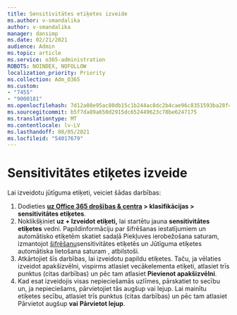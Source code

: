 ```yaml
---
title: Sensitivitātes etiķetes izveide
ms.author: v-smandalika
author: v-smandalika
manager: dansimp
ms.date: 02/21/2021
audience: Admin
ms.topic: article
ms.service: o365-administration
ROBOTS: NOINDEX, NOFOLLOW
localization_priority: Priority
ms.collection: Adm_O365
ms.custom:
- "7455"
- "9000181"
ms.openlocfilehash: 7d12a08e95ac80db15c1b244ac8dc2b4cae96c8351593ba28f4f4a9790dada4f
ms.sourcegitcommit: b5f7da89a650d2915dc652449623c78be6247175
ms.translationtype: MT
ms.contentlocale: lv-LV
ms.lasthandoff: 08/05/2021
ms.locfileid: "54017679"
---
```

# <a name="create-a-sensitivity-label"></a>Sensitivitātes etiķetes izveide

Lai izveidotu jūtīguma etiķeti, veiciet šādas darbības:

1. Dodieties **[uz Office 365 drošības & centra](https://sip.protection.office.com/) > klasifikācijas > sensitivitātes etiķetes**.
2. Noklikšķiniet **uz + Izveidot etiķeti,** lai startētu jauna **sensitivitātes etiķetes** vedni. Papildinformāciju par šifrēšanas iestatījumiem [](/microsoft-365/compliance/encryption-sensitivity-labels) un automātisko etiķetēm skatiet sadaļā Piekļuves ierobežošana saturam, izmantojot [šifrēšanu](/microsoft-365/compliance/apply-sensitivity-label-automatically)sensitivitātes etiķetēs un Jūtīguma etiķetes automātiska lietošana saturam , atbilstoši.
3. Atkārtojiet šīs darbības, lai izveidotu papildu etiķetes. Taču, ja vēlaties izveidot apakšizvēlni, vispirms atlasiet vecākelementa etiķeti, atlasiet trīs punktus (citas darbības) un pēc tam atlasiet **Pievienot apakšizvēlni**.
4. Kad esat izveidojis visas nepieciešamās uzlīmes, pārskatiet to secību un, ja nepieciešams, pārvietojiet tās augšup vai lejup. Lai mainītu etiķetes secību, atlasiet trīs punktus (citas darbības) un pēc tam atlasiet Pārvietot augšup **vai** **Pārvietot lejup**. 
